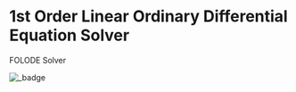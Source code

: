 # 1st Order Linear Ordinary Differential Equation Solver

FOLODE Solver

![_badge](https://img.shields.io/badge/Project-FOLODE%20Solver-green?style=for-the-badge&logo=appveyor)
